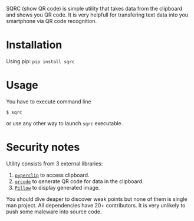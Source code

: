 SQRC (show QR code) is simple utility that takes data from the clipboard and shows you QR code.
It is very helpfull for transfering text data into you smartphone via QR code recognition.

# Installation

Using pip: `pip install sqrc`

# Usage

You have to execute command line

    $ sqrc

or use any other way to launch `sqrc` executable.

# Security notes

Utility consists from 3 external libraries:

1. [`pyperclip`][pyperclip] to access clipboard.
2. [`qrcode`][qrcode] to qenerate QR code for data in the clipboard.
3. [`Pillow`][pillow] to display generated image.

You should dive deaper to discover weak points but none of them is single man project. All dependencies have 20+ contributors.
It is very unlikely to push some maleware into source code.

   [pyperclip]: https://github.com/asweigart/pyperclip
   [qrcode]: https://github.com/lincolnloop/python-qrcode
   [pillow]: https://github.com/python-pillow/Pillow
